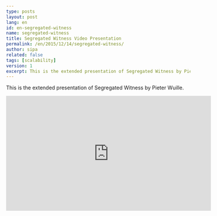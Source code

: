 ```yaml
---
type: posts
layout: post
lang: en
id: en-segregated-witness
name: segregated-witness
title: Segregated Witness Video Presentation
permalink: /en/2015/12/14/segregated-witness/
author: sipa
related: false
tags: [scalability]
version: 1
excerpt: This is the extended presentation of Segregated Witness by Pieter Wuille.
---
```


This is the extended presentation of Segregated Witness by Pieter Wuille.

<iframe width="560" height="315" src="https://www.youtube.com/embed/NOYNZB5BCHM" frameborder="0"> </iframe>
